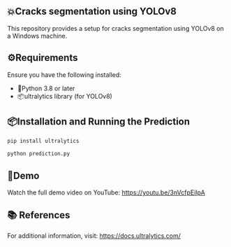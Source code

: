 ## 💥Cracks segmentation using YOLOv8

This repository provides a setup for cracks segmentation using YOLOv8 on a Windows machine.

## ⚙️Requirements

Ensure you have the following installed:

- 🐍Python 3.8 or later
- 📦ultralytics library (for YOLOv8)

## 📦Installation and Running the Prediction

```bash
pip install ultralytics
```

```bash
python prediction.py
```

## 🎥Demo

Watch the full demo video on YouTube: https://youtu.be/3nVcfpEiIpA

## 📚 References

For additional information, visit: https://docs.ultralytics.com/
